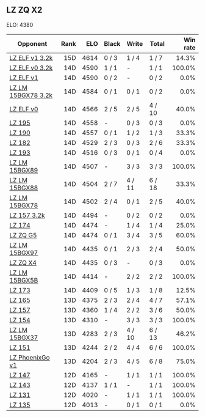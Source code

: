 ## LZ ZQ X2 ##

ELO: 4380

Opponent | Rank | ELO | Black | Write | Total | Win rate
---------|-----:|----:|-------|-------|-------|-------:
[LZ ELF v1 3.2k](LZ%20ELF%20v1%203.2k.md) | 15D | 4614 | 0 / 3 | 1 / 4 | 1 / 7 | 14.3%
[LZ ELF v0 3.2k](LZ%20ELF%20v0%203.2k.md) | 14D | 4590 | 1 / 1 | - | 1 / 1 | 100.0%
[LZ ELF v1](LZ%20ELF%20v1.md) | 14D | 4590 | 0 / 2 | - | 0 / 2 | 0.0%
[LZ LM 15BGX78 3.2k](LZ%20LM%2015BGX78%203.2k.md) | 14D | 4584 | 0 / 1 | 0 / 1 | 0 / 2 | 0.0%
[LZ ELF v0](LZ%20ELF%20v0.md) | 14D | 4566 | 2 / 5 | 2 / 5 | 4 / 10 | 40.0%
[LZ 195](LZ%20195.md) | 14D | 4558 | - | 0 / 3 | 0 / 3 | 0.0%
[LZ 190](LZ%20190.md) | 14D | 4557 | 0 / 1 | 1 / 2 | 1 / 3 | 33.3%
[LZ 182](LZ%20182.md) | 14D | 4529 | 2 / 3 | 0 / 3 | 2 / 6 | 33.3%
[LZ 193](LZ%20193.md) | 14D | 4516 | 0 / 3 | 0 / 1 | 0 / 4 | 0.0%
[LZ LM 15BGX89](LZ%20LM%2015BGX89.md) | 14D | 4507 | - | 3 / 3 | 3 / 3 | 100.0%
[LZ LM 15BGX88](LZ%20LM%2015BGX88.md) | 14D | 4504 | 2 / 7 | 4 / 11 | 6 / 18 | 33.3%
[LZ LM 15BGX78](LZ%20LM%2015BGX78.md) | 14D | 4502 | 2 / 4 | 0 / 1 | 2 / 5 | 40.0%
[LZ 157 3.2k](LZ%20157%203.2k.md) | 14D | 4494 | - | 0 / 2 | 0 / 2 | 0.0%
[LZ 174](LZ%20174.md) | 14D | 4474 | - | 1 / 4 | 1 / 4 | 25.0%
[LZ ZQ G5](LZ%20ZQ%20G5.md) | 14D | 4474 | 0 / 1 | 3 / 4 | 3 / 5 | 60.0%
[LZ LM 15BGX97](LZ%20LM%2015BGX97.md) | 14D | 4435 | 0 / 1 | 2 / 3 | 2 / 4 | 50.0%
[LZ ZQ X4](LZ%20ZQ%20X4.md) | 14D | 4435 | 0 / 3 | - | 0 / 3 | 0.0%
[LZ LM 15BGX5B](LZ%20LM%2015BGX5B.md) | 14D | 4414 | - | 2 / 2 | 2 / 2 | 100.0%
[LZ 173](LZ%20173.md) | 14D | 4409 | 0 / 5 | 1 / 3 | 1 / 8 | 12.5%
[LZ 165](LZ%20165.md) | 13D | 4375 | 2 / 3 | 2 / 4 | 4 / 7 | 57.1%
[LZ 157](LZ%20157.md) | 13D | 4360 | 1 / 4 | 2 / 2 | 3 / 6 | 50.0%
[LZ 154](LZ%20154.md) | 13D | 4310 | - | 3 / 3 | 3 / 3 | 100.0%
[LZ LM 15BGX37](LZ%20LM%2015BGX37.md) | 13D | 4283 | 2 / 3 | 4 / 10 | 6 / 13 | 46.2%
[LZ 151](LZ%20151.md) | 13D | 4244 | 2 / 2 | 4 / 4 | 6 / 6 | 100.0%
[LZ PhoenixGo v1](LZ%20PhoenixGo%20v1.md) | 13D | 4204 | 2 / 3 | 4 / 5 | 6 / 8 | 75.0%
[LZ 147](LZ%20147.md) | 12D | 4165 | - | 1 / 1 | 1 / 1 | 100.0%
[LZ 143](LZ%20143.md) | 12D | 4137 | 1 / 1 | - | 1 / 1 | 100.0%
[LZ 131](LZ%20131.md) | 12D | 4020 | - | 1 / 1 | 1 / 1 | 100.0%
[LZ 135](LZ%20135.md) | 12D | 4013 | - | 0 / 1 | 0 / 1 | 0.0%
